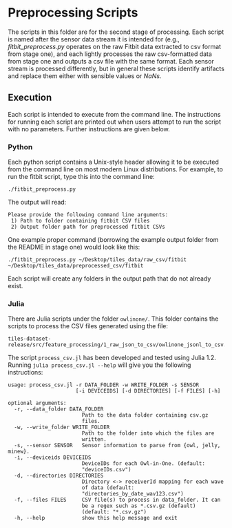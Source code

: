 # Preprocessing Scripts
The scripts in this folder are for the second stage of processing.  Each script is named after the sensor data stream it is intended for (e.g., *fitbit\_preprocess.py* operates on the raw Fitbit data extracted to csv format from stage one), and each lightly processes the raw csv-formatted data from stage one and outputs a csv file with the same format.  Each sensor stream is processed differently, but in general these scripts identify artifacts and replace them either with sensible values or *NaNs*.

## Execution
Each script is intended to execute from the command line. The instructions for running each script are printed out when users attempt to run the script with no parameters.  Further instructions are given below.

### Python
Each python script contains a Unix-style header allowing it to be executed from the command line on most modern Linux distributions.  For example, to run the fitbit script, type this into the command line:

`./fitbit_preprocess.py`

The output will read:

```
Please provide the following command line arguments:
 1) Path to folder containing fitbit CSV files
 2) Output folder path for preprocessed fitbit CSVs
```

One example proper command (borrowing the example output folder from the README in stage one) would look like this:

```
./fitbit_preprocess.py ~/Desktop/tiles_data/raw_csv/fitbit ~/Desktop/tiles_data/preprocessed_csv/fitbit
```

Each script will create any folders in the output path that do not already exist.

### Julia

There are Julia scripts under the folder `owlinone/`. This folder contains the scripts to process the CSV files generated using the file:

```
tiles-dataset-release/src/feature_processing/1_raw_json_to_csv/owlinone_jsonl_to_csv.sh
```

The script `process_csv.jl` has been developed and tested using Julia 1.2. Running `julia process_csv.jl --help` will give you the following instructions:

```
usage: process_csv.jl -r DATA_FOLDER -w WRITE_FOLDER -s SENSOR
                      [-i DEVICEIDS] [-d DIRECTORIES] [-f FILES] [-h]

optional arguments:
  -r, --data_folder DATA_FOLDER
                        Path to the data folder containing csv.gz
                        files.
  -w, --write_folder WRITE_FOLDER
                        Path to the folder into which the files are
                        written.
  -s, --sensor SENSOR   Sensor information to parse from {owl, jelly, minew}.
  -i, --deviceids DEVICEIDS
                        DeviceIDs for each Owl-in-One. (default:
                        "deviceIDs.csv")
  -d, --directories DIRECTORIES
                        Directory <-> receiverId mapping for each wave
                        of data (default:
                        "directories_by_date_wav123.csv")
  -f, --files FILES     CSV file(s) to process in data_folder. It can
                        be a regex such as *.csv.gz (default)
                        (default: "*.csv.gz")
  -h, --help            show this help message and exit
```